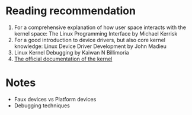 # Reading recommendation
1. For a comprehensive explanation of how user space interacts with the kernel space: The Linux Programming Interface by Michael Kerrisk
2. For a good introduction to device drivers, but also core kernel knowledge:
Linux Device Driver Development by John Madieu 
3. Linux Kernel Debugging by Kaiwan N Billimoria
4. [The official documentation of the kernel](https://www.kernel.org/doc/html/latest/) 

# Notes

- Faux devices vs Platform devices
- Debugging techniques

  
